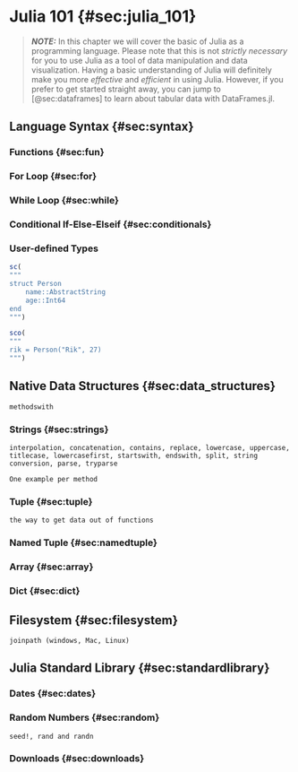 # Julia 101 {#sec:julia_101}

> **_NOTE:_**
> In this chapter we will cover the basic of Julia as a programming language.
> Please note that this is not *strictly necessary* for you to use Julia as a tool of data manipulation and data visualization.
> Having a basic understanding of Julia will definitely make you more *effective* and *efficient* in using Julia.
> However, if you prefer to get started straight away, you can jump to [@sec:dataframes] to learn about tabular data with DataFrames.jl.

## Language Syntax {#sec:syntax}
### Functions {#sec:fun}
### For Loop {#sec:for}
### While Loop {#sec:while}
### Conditional If-Else-Elseif {#sec:conditionals}
### User-defined Types

```jl
sc(
"""
struct Person
    name::AbstractString
    age::Int64
end
""")
```

```jl
sco(
"""
rik = Person("Rik", 27)
""")
```

## Native Data Structures {#sec:data_structures}

```{=comment}
methodswith
```

### Strings {#sec:strings}

```{=comment}
interpolation, concatenation, contains, replace, lowercase, uppercase, titlecase, lowercasefirst, startswith, endswith, split, string conversion, parse, tryparse

One example per method
```

### Tuple {#sec:tuple}

```{=comment}
the way to get data out of functions
```

### Named Tuple {#sec:namedtuple}
### Array {#sec:array}
### Dict {#sec:dict}

## Filesystem {#sec:filesystem}

```{=comment}
joinpath (windows, Mac, Linux)
```

## Julia Standard Library {#sec:standardlibrary}
### Dates {#sec:dates}
### Random Numbers {#sec:random}

```{=comment}
seed!, rand and randn
```

### Downloads {#sec:downloads}
